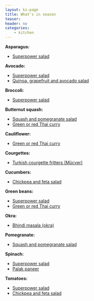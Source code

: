 ```yaml
---
layout: kz-page
title: What's in season
teaser: 
header: no
categories:
    - kitchen
---
```


**Asparagus:**
* [Superpower salad](/kitchen/superpower-salad/)

**Avocado:**
* [Superpower salad](/kitchen/superpower-salad/)
* [Quinoa, grapefruit and avocado salad](/kitchen/quinoa-grapefruit-avo-salad/)

**Broccoli:**
* [Superpower salad](/kitchen/superpower-salad/)

**Butternut squash:**
* [Squash and pomegranate salad](/kitchen/squash-pomegranate-salad/)
* [Green or red Thai curry](/kitchen/thai-curry/)

**Cauliflower:**
* [Green or red Thai curry](/kitchen/thai-curry/)

**Courgettes:**
* [Turkish courgette fritters (Mücver)](/kitchen/courgette-fritters/)

**Cucumbers:**
* [Chickpea and feta salad](/kitchen/chickpea-feta-salad/)

**Green beans:**
* [Superpower salad](/kitchen/superpower-salad/)
* [Green or red Thai curry](/kitchen/thai-curry/)

**Okra:**
* [Bhindi masala (okra)](/kitchen/bhindi-masala/)

**Pomegranate:**
* [Squash and pomegranate salad](/kitchen/squash-pomegranate-salad/)

**Spinach:**
* [Superpower salad](/kitchen/superpower-salad/)
* [Palak paneer](/kitchen/palak-paneer/)

**Tomatoes:**
* [Superpower salad](/kitchen/superpower-salad/)
* [Chickpea and feta salad](/kitchen/chickpea-feta-salad/)
